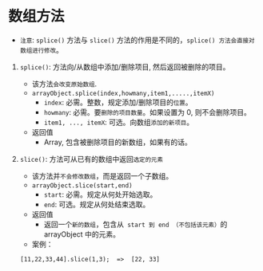 # 数组方法

* `注意`: `splice()` 方法与 `slice()` 方法的作用是不同的，`splice() 方法会直接对数组进行修改`。


1. `splice()`: 方法向/从数组中添加/删除项目, 然后返回被删除的项目。
    * 该方法`会改变原始数组`.
    * `arrayObject.splice(index,howmany,item1,.....,itemX)`
        * `index`: 必需。整数，规定添加/删除项目的`位置`。
        * `howmany`: 必需。要`删除的项目数量`。如果设置为 0, 则不会删除项目。
        * `item1, ..., itemX`: 可选。向数组`添加的新项目`。
    * 返回值
        * Array, 包含被删除项目的新数组，如果有的话。


2. `slice()`: 方法可从已有的数组中返回`选定的元素`
    * 该方法并`不会修改数组`，而是返回一个子数组。
    * `arrayObject.slice(start,end)`
        * `start`: 必需。规定从何处开始选取。
        * `end`: 可选。规定从何处结束选取。
    * 返回值
        * 返回一个`新的数组`，包含从` start 到 end （不包括该元素）`的 arrayObject 中的元素。
    * 案例：
    ```
    [11,22,33,44].slice(1,3);  =>  [22, 33]
    ```




